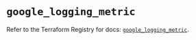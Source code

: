 # `google_logging_metric`

Refer to the Terraform Registry for docs: [`google_logging_metric`](https://registry.terraform.io/providers/hashicorp/google-beta/6.39.0/docs/resources/google_logging_metric).
